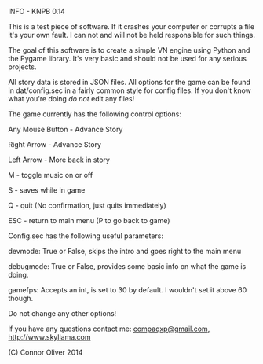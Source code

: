 INFO - KNPB 0.14

This is a test piece of software. If it crashes your computer or corrupts a file
it's your own fault. I can not and will not be held responsible for such things.

The goal of this software is to create a simple VN engine using Python and the
Pygame library. It's very basic and should not be used for any serious projects.

All story data is stored in JSON files. All options for 
the game can be found in dat/config.sec in a fairly common style for config 
files. If you don't know what you're doing *do not* edit any files! 

The game currently has the following control options:

Any Mouse Button - Advance Story

Right Arrow - Advance Story

Left Arrow - More back in story

M - toggle music on or off

S - saves while in game

Q - quit (No confirmation, just quits immediately)

ESC - return to main menu (P to go back to game)


Config.sec has the following useful parameters:

devmode: True or False, skips the intro and goes right to the main menu

debugmode: True or False, provides some basic info on what the game is doing.

gamefps: Accepts an int, is set to 30 by default. I wouldn't set it above 60 though.

Do not change any other options!

If you have any questions contact me: compaqxp@gmail.com, http://www.skyllama.com

(C) Connor Oliver 2014
